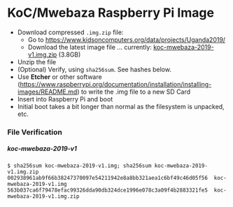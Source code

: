 # KoC/Mwebaza Raspberry Pi Image

* Download compressed `.img.zip` file:
  * Go to https://www.kidsoncomputers.org/data/projects/Uganda2019/
  * Download the latest image file ... currently: [koc-mwebaza-2019-v1.img.zip](https://www.kidsoncomputers.org/data/projects/Uganda2019/koc-mwebaza-2019-v1.img.zip) (3.8GB)
* Unzip the file
* (Optional) Verify, using `sha256sum`.  See hashes below.
* Use **Etcher** or other software (https://www.raspberrypi.org/documentation/installation/installing-images/README.md) to write the .img file to a new SD Card
* Insert into Raspberry Pi and boot
* Initial boot takes a bit longer than normal as the filesystem is unpacked, etc.



### File Verification

##### koc-mwebaza-2019-v1
```
$ sha256sum koc-mwebaza-2019-v1.img; sha256sum koc-mwebaza-2019-v1.img.zip 
002938961ab9f66b38247370097e54211942e8a8bb321aea1c6bf49c46d05f56  koc-mwebaza-2019-v1.img
563b037ca6f79478efac99326dda90db324dce1996e078c3a09f4b2883321fe5  koc-mwebaza-2019-v1.img.zip
```
